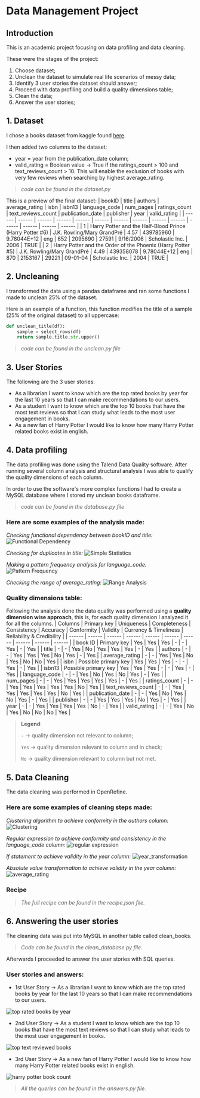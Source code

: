 # Data Management Project

## Introduction

This is an academic project focusing on data profiling and data cleaning.

These were the stages of the project:
1. Choose dataset;
2. Unclean the dataset to simulate real life scenarios of messy data;
3. Identify 3 user stories the dataset should answer;
4. Proceed with data profiling and build a quality dimensions table;
5. Clean the data;
6. Answer the user stories;

## 1. Dataset

I chose a books dataset from kaggle found [here][kaggle].

I then added two columns to the dataset:
- year = year from the publication_date column;
- valid_rating = Boolean value &#8594; True if the ratings_count > 100 and text_reviews_count > 10. This will enable the exclusion of books with very few reviews when searching by highest average_rating.

> *code can be found in the dataset.py*

This is a preview of the final dataset:
| bookID | title | authors | average_rating | isbn | isbn13 | language_code | num_pages | ratings_count | text_reviews_count | publication_date | publisher | year | valid_rating |
| ------ | ------ | ------ | ------ | ------ | ------ | ------ | ------ | ------ | ------ | ------ | ------ | ------ | ------ |
| 1	| Harry Potter and the Half-Blood Prince (Harry Potter  #6)	| J.K. Rowling/Mary GrandPré |	4.57 | 439785960 |	9.78044E+12 | eng |	652	| 2095690 |	27591 |	9/16/2006 |	Scholastic Inc. | 2006 | TRUE |
| 2 | Harry Potter and the Order of the Phoenix (Harry Potter  #5) | J.K. Rowling/Mary GrandPré | 4.49 | 439358078 | 9.78044E+12 | eng |	870 | 2153167 |	29221 |	09-01-04 | Scholastic Inc. | 2004 | TRUE |

## 2. Uncleaning 

I transformed the data using a pandas dataframe and ran some functions I made to unclean 25% of the dataset.

Here is an example of a function, this function modifies the title of a sample (25% of the original dataset) to all uppercase: 

```python
def unclean_title(df):
    sample = select_rows(df)
    return sample.title.str.upper()
```

> *code can be found in the unclean.py file*

## 3. User Stories

The following are the 3 user stories:
- As a librarian I want to know which are the top rated books by year for the last 10 years so that I can make recommendations to our users.
- As a student I want to know which are the top 10 books that have the most text reviews so that I can study what leads to the most user engagement in books.
- As a new fan of Harry Potter I would like to know how many Harry Potter related books exist in english.


## 4. Data profiling

The data profiling was done using the Talend Data Quality software. After running several column analysis and structural analysis I was able to qualify the quality dimensions of each column.

In order to use the software's more complex functions I had to create a MySQL database where I stored my unclean books dataframe.

> *code can be found in the database.py file*

### Here are some examples of the analysis made:

*Checking functional dependency between bookID and title:*
![Functional Dependency]

*Checking for duplicates in title:*
![Simple Statistics]

*Making a pattern frequency analysis for language_code:*
![Pattern Frequency]

*Checking the range of average_rating:*
![Range Analysis]

### Quality dimensions table:
Following the analysis done the data quality was performed using a **quality dimension wise approach**, this is, for each quality dimension I analyzed it for all the columns.
| Columns | Primary key | Uniqueness | Completeness | Consistency | Accuracy | Conformity | Validity | Currency & Timeliness | Reliability & Credibility |
| ------ | ------ | ------ | ------ | ------ | ------ | ------ | ------ | ------ | ------ |
| book ID | Primary key | Yes | Yes | Yes | - | - | Yes | - | Yes |
| title | - | - | Yes | No | Yes | Yes | Yes | - | Yes |
| authors | - | - | Yes | Yes | Yes | No | Yes | - | Yes |
| average_rating | - | - | Yes | Yes | No | Yes | No | No | Yes |
| isbn | Possible primary key | Yes | Yes | Yes | - | - | Yes | - | Yes |
| isbn13 | Possible primary key | Yes | Yes | Yes | - | - | Yes | - | Yes |
| language_code | - | - | Yes | No | Yes | No | Yes | - | Yes |
| num_pages | - | - | Yes | Yes | Yes | Yes | Yes | - | Yes |
| ratings_count | - | - | Yes | Yes | Yes | Yes | Yes | No | Yes |
| text_reviews_count | - | - | Yes | Yes | Yes | Yes | Yes | No | Yes |
| publication_date | - | - | Yes | No | Yes | No | Yes | - | Yes |
| publisher | - | - | Yes | Yes | Yes | No | Yes | - | Yes |
| year | - | - | Yes | Yes | Yes | Yes | No | - | Yes |
| valid_rating | - | - | Yes | No | Yes | No | No | No | Yes |
> **Legend**:
>
> `-` &#8594; quality dimension not relevant to column;
>
> `Yes` &#8594; quality dimension relevant to column and in check;
>
> `No` &#8594; quality dimension relevant to column but not met.

## 5. Data Cleaning

The data cleaning was performed in OpenRefine.

### Here are some examples of cleaning steps made:

*Clustering algorithm to achieve conformity in the authors column:*
![Clustering]

*Regular expression to achieve conformity and consistency in the language_code column:*
![regular expression]

*If statement to achieve validity in the year column:*
![year_transformation]

*Absolute value transformation to achieve validity in the year column:*
![average_rating]

### Recipe

> *The full recipe can be found in the recipe.json file.* 

## 6. Answering the user stories

The cleaning data was put into MySQL in another table called clean_books.

> *Code can be found in the clean_database.py file.* 

Afterwards I proceeded to answer the user stories with SQL queries.

### User stories and answers:

- 1st User Story &#8594; As a librarian I want to know which are the top rated books by year for the last 10 years so that I can make recommendations to our users.

![top rated books by year]

- 2nd User Story &#8594; As a student I want to know which are the top 10 books that have the most text reviews so that I can study what leads to the most user engagement in books.

![top text reviewed books]

- 3rd User Story &#8594; As a new fan of Harry Potter I would like to know how many Harry Potter related books exist in english.

![harry potter book count]

> *All the queries can be found in the answers.py file.* 

[//]: # (These are reference links they get stripped out when the markdown processor does its job)

   [OpenRefine Permalink]: <http://127.0.0.1:3333/project?project=1706991223211&ui=%7B%22facets%22%3A%5B%5D%7D>
   [kaggle]: <https://www.kaggle.com/jealousleopard/goodreadsbooks>
   [google search]: <https://www.google.de/search?q=isbn%3A+0471780936>
   [Functional Dependency]: https://s3.us-west-2.amazonaws.com/secure.notion-static.com/bc993805-404c-4bf6-99f3-1b2a4d927cd8/data_profiling_functional_dependency.png?X-Amz-Algorithm=AWS4-HMAC-SHA256&X-Amz-Content-Sha256=UNSIGNED-PAYLOAD&X-Amz-Credential=AKIAT73L2G45EIPT3X45%2F20220314%2Fus-west-2%2Fs3%2Faws4_request&X-Amz-Date=20220314T120853Z&X-Amz-Expires=86400&X-Amz-Signature=31ab8fcb30ff7c4b5748e47d5977d41400b87cc3b9cfb24021d27ba197c52f29&X-Amz-SignedHeaders=host&response-content-disposition=filename%20%3D%22data_profiling_functional_dependency.png%22&x-id=GetObject
   [Simple Statistics]: https://s3.us-west-2.amazonaws.com/secure.notion-static.com/793a2f9d-9a22-46c1-a632-ee03efb42da7/data_profiling_2.png?X-Amz-Algorithm=AWS4-HMAC-SHA256&X-Amz-Content-Sha256=UNSIGNED-PAYLOAD&X-Amz-Credential=AKIAT73L2G45EIPT3X45%2F20220314%2Fus-west-2%2Fs3%2Faws4_request&X-Amz-Date=20220314T121324Z&X-Amz-Expires=86400&X-Amz-Signature=acc3c0931b778bdc6d1108c4b97dd88de85d08136fedbd5c52cd1fbd91b678d6&X-Amz-SignedHeaders=host&response-content-disposition=filename%20%3D%22data_profiling_2.png%22&x-id=GetObject
   [Pattern Frequency]: https://s3.us-west-2.amazonaws.com/secure.notion-static.com/5640d5ea-435a-4f73-95f9-754ae294b566/data_profiling_pattern_frequency_analysis_language_code.png?X-Amz-Algorithm=AWS4-HMAC-SHA256&X-Amz-Content-Sha256=UNSIGNED-PAYLOAD&X-Amz-Credential=AKIAT73L2G45EIPT3X45%2F20220314%2Fus-west-2%2Fs3%2Faws4_request&X-Amz-Date=20220314T120848Z&X-Amz-Expires=86400&X-Amz-Signature=8303a63cc8a0b9914a26c5c5ff9972f7aefc20d09b428912cb2106b50dbcf999&X-Amz-SignedHeaders=host&response-content-disposition=filename%20%3D%22data_profiling_pattern_frequency_analysis_language_code.png%22&x-id=GetObject
   [Range Analysis]: https://s3.us-west-2.amazonaws.com/secure.notion-static.com/e8aa87a5-0d93-455b-8122-2f974ae382bf/data_profiling_numerical_functions.png?X-Amz-Algorithm=AWS4-HMAC-SHA256&X-Amz-Content-Sha256=UNSIGNED-PAYLOAD&X-Amz-Credential=AKIAT73L2G45EIPT3X45%2F20220314%2Fus-west-2%2Fs3%2Faws4_request&X-Amz-Date=20220314T120845Z&X-Amz-Expires=86400&X-Amz-Signature=091b2bafabb26ccdf344ebfff6872b37718013c5db467bb42e66974e9afbc549&X-Amz-SignedHeaders=host&response-content-disposition=filename%20%3D%22data_profiling_numerical_functions.png%22&x-id=GetObject
   [Clustering]: https://s3.us-west-2.amazonaws.com/secure.notion-static.com/6b2c2542-b4f3-43d4-8fc4-e3fe6461495c/data_cleaning_clustering.png?X-Amz-Algorithm=AWS4-HMAC-SHA256&X-Amz-Content-Sha256=UNSIGNED-PAYLOAD&X-Amz-Credential=AKIAT73L2G45EIPT3X45%2F20220314%2Fus-west-2%2Fs3%2Faws4_request&X-Amz-Date=20220314T132006Z&X-Amz-Expires=86400&X-Amz-Signature=f3f28da61e4ad01e7520e7a804185a8d7dffc453d9ba5bf1c5c97f5b49f3812f&X-Amz-SignedHeaders=host&response-content-disposition=filename%20%3D%22data_cleaning_clustering.png%22&x-id=GetObject
   [year_transformation]: https://s3.us-west-2.amazonaws.com/secure.notion-static.com/91ba6510-ee3b-4e1b-97af-7997f1f06195/data_cleaning_year.png?X-Amz-Algorithm=AWS4-HMAC-SHA256&X-Amz-Content-Sha256=UNSIGNED-PAYLOAD&X-Amz-Credential=AKIAT73L2G45EIPT3X45%2F20220314%2Fus-west-2%2Fs3%2Faws4_request&X-Amz-Date=20220314T170538Z&X-Amz-Expires=86400&X-Amz-Signature=84a3d010ca1f17c1b4c7372397d24769ca3e810ca38d1e30db9f333ac6d7b370&X-Amz-SignedHeaders=host&response-content-disposition=filename%20%3D%22data_cleaning_year.png%22&x-id=GetObject
   [average_rating]: https://s3.us-west-2.amazonaws.com/secure.notion-static.com/e9efa84e-80d7-4533-8fed-3f7eb4ab0554/data_cleaning_absolute.png?X-Amz-Algorithm=AWS4-HMAC-SHA256&X-Amz-Content-Sha256=UNSIGNED-PAYLOAD&X-Amz-Credential=AKIAT73L2G45EIPT3X45%2F20220314%2Fus-west-2%2Fs3%2Faws4_request&X-Amz-Date=20220314T170535Z&X-Amz-Expires=86400&X-Amz-Signature=86d037cefb310ee06fdfbe1ee3c69c4d23afed9f0f8be2d74f01c0cce73c80c2&X-Amz-SignedHeaders=host&response-content-disposition=filename%20%3D%22data_cleaning_absolute.png%22&x-id=GetObject
   [regular expression]: https://s3.us-west-2.amazonaws.com/secure.notion-static.com/f9173df2-ef9d-41be-8893-7592c8fababd/data_cleaning_language_code.png?X-Amz-Algorithm=AWS4-HMAC-SHA256&X-Amz-Content-Sha256=UNSIGNED-PAYLOAD&X-Amz-Credential=AKIAT73L2G45EIPT3X45%2F20220314%2Fus-west-2%2Fs3%2Faws4_request&X-Amz-Date=20220314T170531Z&X-Amz-Expires=86400&X-Amz-Signature=ce38577bb98dbb792a10482d72ed4c208d0084af84827e8de579a85db2a88863&X-Amz-SignedHeaders=host&response-content-disposition=filename%20%3D%22data_cleaning_language_code.png%22&x-id=GetObject
   [top rated books by year]: https://s3.us-west-2.amazonaws.com/secure.notion-static.com/a560fe56-324f-4a64-8ac0-e1c9c9a8df93/top_rated_books_by_year.png?X-Amz-Algorithm=AWS4-HMAC-SHA256&X-Amz-Content-Sha256=UNSIGNED-PAYLOAD&X-Amz-Credential=AKIAT73L2G45EIPT3X45%2F20220314%2Fus-west-2%2Fs3%2Faws4_request&X-Amz-Date=20220314T182934Z&X-Amz-Expires=86400&X-Amz-Signature=8c4916b7ac598122f95e5d51e8cf905802b77a8575b4a42324db40d4af2f6abb&X-Amz-SignedHeaders=host&response-content-disposition=filename%20%3D%22top_rated_books_by_year.png%22&x-id=GetObject
   [top text reviewed books]: https://s3.us-west-2.amazonaws.com/secure.notion-static.com/3f85fea2-df2c-4791-8024-f5e5ba04e49d/top_text_reviewed_books.png?X-Amz-Algorithm=AWS4-HMAC-SHA256&X-Amz-Content-Sha256=UNSIGNED-PAYLOAD&X-Amz-Credential=AKIAT73L2G45EIPT3X45%2F20220314%2Fus-west-2%2Fs3%2Faws4_request&X-Amz-Date=20220314T182931Z&X-Amz-Expires=86400&X-Amz-Signature=000435be5780a38dd6651eaca523206ec6a737fbb44c2578c75940a4047cc0ba&X-Amz-SignedHeaders=host&response-content-disposition=filename%20%3D%22top_text_reviewed_books.png%22&x-id=GetObject
   [harry potter book count]: https://s3.us-west-2.amazonaws.com/secure.notion-static.com/8750621c-4584-4084-8e68-85c81b2d32d6/how_many_harry_potter_books.png?X-Amz-Algorithm=AWS4-HMAC-SHA256&X-Amz-Content-Sha256=UNSIGNED-PAYLOAD&X-Amz-Credential=AKIAT73L2G45EIPT3X45%2F20220314%2Fus-west-2%2Fs3%2Faws4_request&X-Amz-Date=20220314T182929Z&X-Amz-Expires=86400&X-Amz-Signature=d2a52d5c5d1ce91627463b08aba99f9623debc868d3a262266f70621c196771b&X-Amz-SignedHeaders=host&response-content-disposition=filename%20%3D%22how_many_harry_potter_books.png%22&x-id=GetObject
